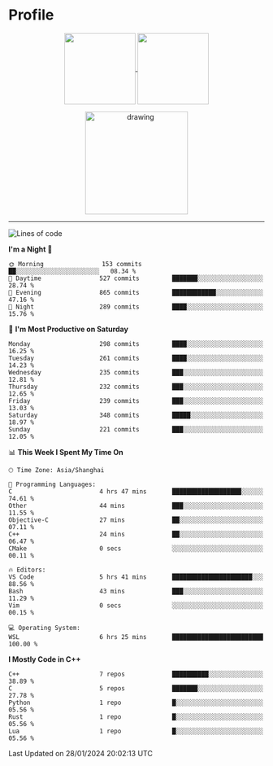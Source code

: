 # Profile

<p align="center">
  <a href="https://github.com/SourVoice">
    <img
      align="center"
      height="140em"
      src="https://github-readme-stats.vercel.app/api?username=SourVoice&show_icons=true&include_all_commits=true&count_private=true&theme=tokyonight"
    />
  </a>
  <a href="https://github.com/SourVoice">
    <img
      align="center"
      height="140em"
      src="https://github-readme-stats.vercel.app/api/top-langs/?username=SourVoice&show_icons=true&include_all_commits=true&count_private=true&layout=compact&theme=tokyonight"
    />
  </a>
</p>

<p align="center">
   <a href="https://github.com/SourVoice">
    <img
      align="center"
      height="202em"
      alt="drawing"
      src="https://activity-graph.herokuapp.com/graph?username=SourVoice&theme=react-dark"
    />
  </a>
</p>

---
<!--START_SECTION:waka-->
![Lines of code](https://img.shields.io/badge/From%20Hello%20World%20I%27ve%20Written-1.6%20million%20lines%20of%20code-blue)

**I'm a Night 🦉** 

```text
🌞 Morning                153 commits         ██░░░░░░░░░░░░░░░░░░░░░░░   08.34 % 
🌆 Daytime                527 commits         ███████░░░░░░░░░░░░░░░░░░   28.74 % 
🌃 Evening                865 commits         ████████████░░░░░░░░░░░░░   47.16 % 
🌙 Night                  289 commits         ████░░░░░░░░░░░░░░░░░░░░░   15.76 % 
```
📅 **I'm Most Productive on Saturday** 

```text
Monday                   298 commits         ████░░░░░░░░░░░░░░░░░░░░░   16.25 % 
Tuesday                  261 commits         ████░░░░░░░░░░░░░░░░░░░░░   14.23 % 
Wednesday                235 commits         ███░░░░░░░░░░░░░░░░░░░░░░   12.81 % 
Thursday                 232 commits         ███░░░░░░░░░░░░░░░░░░░░░░   12.65 % 
Friday                   239 commits         ███░░░░░░░░░░░░░░░░░░░░░░   13.03 % 
Saturday                 348 commits         █████░░░░░░░░░░░░░░░░░░░░   18.97 % 
Sunday                   221 commits         ███░░░░░░░░░░░░░░░░░░░░░░   12.05 % 
```


📊 **This Week I Spent My Time On** 

```text
🕑︎ Time Zone: Asia/Shanghai

💬 Programming Languages: 
C                        4 hrs 47 mins       ███████████████████░░░░░░   74.61 % 
Other                    44 mins             ███░░░░░░░░░░░░░░░░░░░░░░   11.55 % 
Objective-C              27 mins             ██░░░░░░░░░░░░░░░░░░░░░░░   07.11 % 
C++                      24 mins             ██░░░░░░░░░░░░░░░░░░░░░░░   06.47 % 
CMake                    0 secs              ░░░░░░░░░░░░░░░░░░░░░░░░░   00.11 % 

🔥 Editors: 
VS Code                  5 hrs 41 mins       ██████████████████████░░░   88.56 % 
Bash                     43 mins             ███░░░░░░░░░░░░░░░░░░░░░░   11.29 % 
Vim                      0 secs              ░░░░░░░░░░░░░░░░░░░░░░░░░   00.15 % 

💻 Operating System: 
WSL                      6 hrs 25 mins       █████████████████████████   100.00 % 
```

**I Mostly Code in C++** 

```text
C++                      7 repos             ██████████░░░░░░░░░░░░░░░   38.89 % 
C                        5 repos             ███████░░░░░░░░░░░░░░░░░░   27.78 % 
Python                   1 repo              █░░░░░░░░░░░░░░░░░░░░░░░░   05.56 % 
Rust                     1 repo              █░░░░░░░░░░░░░░░░░░░░░░░░   05.56 % 
Lua                      1 repo              █░░░░░░░░░░░░░░░░░░░░░░░░   05.56 % 
```




 Last Updated on 28/01/2024 20:02:13 UTC
<!--END_SECTION:waka-->
